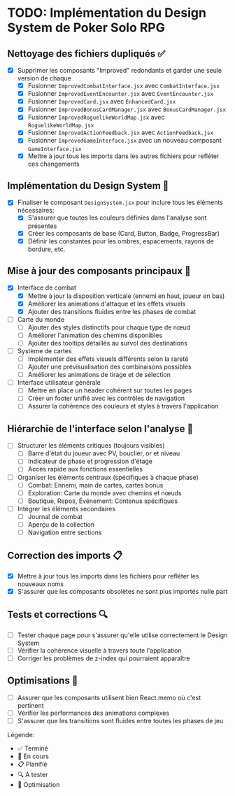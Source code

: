 # TODO: Implémentation du Design System de Poker Solo RPG

## Nettoyage des fichiers dupliqués ✅

- [x] Supprimer les composants "Improved" redondants et garder une seule version de chaque
  - [x] Fusionner `ImprovedCombatInterface.jsx` avec `CombatInterface.jsx`
  - [x] Fusionner `ImprovedEventEncounter.jsx` avec `EventEncounter.jsx`
  - [x] Fusionner `ImprovedCard.jsx` avec `EnhancedCard.jsx`
  - [x] Fusionner `ImprovedBonusCardManager.jsx` avec `BonusCardManager.jsx`
  - [x] Fusionner `ImprovedRoguelikeWorldMap.jsx` avec `RoguelikeWorldMap.jsx`
  - [x] Fusionner `ImprovedActionFeedback.jsx` avec `ActionFeedback.jsx`
  - [x] Fusionner `ImprovedGameInterface.jsx` avec un nouveau composant `GameInterface.jsx`
  - [x] Mettre à jour tous les imports dans les autres fichiers pour refléter ces changements

## Implémentation du Design System 🚧

- [x] Finaliser le composant `DesignSystem.jsx` pour inclure tous les éléments nécessaires:
  - [x] S'assurer que toutes les couleurs définies dans l'analyse sont présentes
  - [x] Créer les composants de base (Card, Button, Badge, ProgressBar)
  - [x] Définir les constantes pour les ombres, espacements, rayons de bordure, etc.

## Mise à jour des composants principaux 🚧

- [x] Interface de combat
  - [x] Mettre à jour la disposition verticale (ennemi en haut, joueur en bas)
  - [x] Améliorer les animations d'attaque et les effets visuels
  - [x] Ajouter des transitions fluides entre les phases de combat

- [ ] Carte du monde
  - [ ] Ajouter des styles distinctifs pour chaque type de nœud
  - [ ] Améliorer l'animation des chemins disponibles
  - [ ] Ajouter des tooltips détaillés au survol des destinations

- [ ] Système de cartes
  - [ ] Implémenter des effets visuels différents selon la rareté
  - [ ] Ajouter une prévisualisation des combinaisons possibles
  - [ ] Améliorer les animations de tirage et de sélection

- [ ] Interface utilisateur générale
  - [ ] Mettre en place un header cohérent sur toutes les pages
  - [ ] Créer un footer unifié avec les contrôles de navigation
  - [ ] Assurer la cohérence des couleurs et styles à travers l'application

## Hiérarchie de l'interface selon l'analyse 🚧

- [ ] Structurer les éléments critiques (toujours visibles)
  - [ ] Barre d'état du joueur avec PV, bouclier, or et niveau
  - [ ] Indicateur de phase et progression d'étage
  - [ ] Accès rapide aux fonctions essentielles

- [ ] Organiser les éléments centraux (spécifiques à chaque phase)
  - [ ] Combat: Ennemi, main de cartes, cartes bonus
  - [ ] Exploration: Carte du monde avec chemins et nœuds
  - [ ] Boutique, Repos, Événement: Contenus spécifiques

- [ ] Intégrer les éléments secondaires
  - [ ] Journal de combat
  - [ ] Aperçu de la collection
  - [ ] Navigation entre sections

## Correction des imports 📋

- [x] Mettre à jour tous les imports dans les fichiers pour refléter les nouveaux noms
- [x] S'assurer que les composants obsolètes ne sont plus importés nulle part

## Tests et corrections 🔍

- [ ] Tester chaque page pour s'assurer qu'elle utilise correctement le Design System
- [ ] Vérifier la cohérence visuelle à travers toute l'application
- [ ] Corriger les problèmes de z-index qui pourraient apparaître

## Optimisations 🚀

- [ ] Assurer que les composants utilisent bien React.memo où c'est pertinent
- [ ] Vérifier les performances des animations complexes
- [ ] S'assurer que les transitions sont fluides entre toutes les phases de jeu

Légende:
- ✅ Terminé
- 🚧 En cours
- 📋 Planifié
- 🔍 À tester
- 🚀 Optimisation
